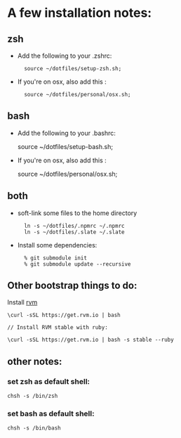 # A few installation notes:


## zsh

* Add the following to your .zshrc:

        source ~/dotfiles/setup-zsh.sh;

* If you're on osx, also add this :

        source ~/dotfiles/personal/osx.sh;


## bash

* Add the following to your .bashrc:

    source ~/dotfiles/setup-bash.sh;

* If you're on osx, also add this :

    source ~/dotfiles/personal/osx.sh;

## both

* soft-link some files to the home directory

        ln -s ~/dotfiles/.npmrc ~/.npmrc
        ln -s ~/dotfiles/.slate ~/.slate

* Install some dependencies:

        % git submodule init
        % git submodule update --recursive

## Other bootstrap things to do:

Install [rvm](rvm.io)

	\curl -sSL https://get.rvm.io | bash

	// Install RVM stable with ruby:

	\curl -sSL https://get.rvm.io | bash -s stable --ruby


## other notes:

### set zsh as default shell:

    chsh -s /bin/zsh

### set bash as default shell:

    chsh -s /bin/bash
